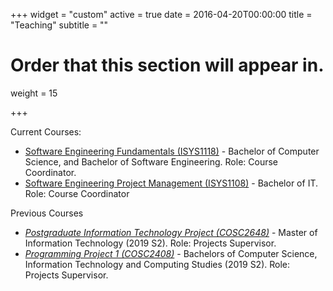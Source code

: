 +++
widget = "custom"
active = true
date = 2016-04-20T00:00:00
title = "Teaching"
subtitle = ""

# Order that this section will appear in.
weight = 15

+++


Current Courses:

- [Software Engineering Fundamentals (ISYS1118)](http://www1.rmit.edu.au/courses/004309) - Bachelor of Computer Science, and Bachelor of Software Engineering. Role: Course Coordinator.
- [Software Engineering Project Management (ISYS1108)](http://www1.rmit.edu.au/courses/004245) - Bachelor of IT. Role: Course Coordinator


Previous Courses

- [_Postgraduate Information Technology Project (COSC2648)_](http://www1.rmit.edu.au/courses/050441) - Master of Information Technology (2019 S2). Role: Projects Supervisor.
- [_Programming Project 1 (COSC2408)_](http://www1.rmit.edu.au/courses/039985) - Bachelors of Computer Science, Information Technology and Computing Studies (2019 S2). Role: Projects Supervisor.
